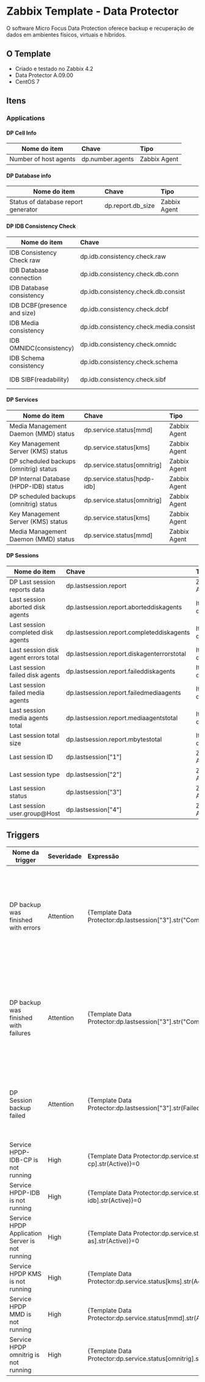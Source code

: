 # Zabbix Template - Data Protector
O software Micro Focus Data Protection oferece backup e recuperação de dados em ambientes físicos, virtuais e híbridos.

## O Template
- Criado e testado no Zabbix 4.2
- Data Protector A.09.00
- CentOS 7

## Itens
### Applications
#### DP Cell Info
| Nome do item        | Chave           | Tipo  | 
| ------------------- |:---------------|:-------|
| Number of host agents  | dp.number.agents	  | Zabbix Agent  | DP Cell Info |


#### DP Database info
| Nome do item        | Chave           | Tipo  | 
| ------------------- |:---------------|:-------|
| Status of database report generator      | dp.report.db_size | Zabbix Agent |


#### DP IDB Consistency Check
| Nome do item        | Chave           | Tipo  | 
| ------------------- |:---------------|:-------|
| IDB Consistency Check raw | dp.idb.consistency.check.raw	| Agente Zabbix | 
| IDB Database connection | dp.idb.consistency.check.db.conn | Item dependente | 
| IDB Database consistency | dp.idb.consistency.check.db.consist | Item dependente  |
| IDB DCBF(presence and size) | dp.idb.consistency.check.dcbf  | Item dependente  | 
| IDB Media consistency | dp.idb.consistency.check.media.consist  |  Item dependente |
| IDB OMNIDC(consistency) | dp.idb.consistency.check.omnidc  | Item dependente |
| IDB Schema consistency | dp.idb.consistency.check.schema | Item dependente |
| IDB SIBF(readability) |  	dp.idb.consistency.check.sibf | Item dependente |


#### DP Services
| Nome do item        | Chave           | Tipo |
| ------------------- |:---------------|:------|
| Media Management Daemon (MMD) status |  dp.service.status[mmd] | Zabbix Agent |
| Key Management Server (KMS) status |  dp.service.status[kms] | Zabbix Agent |
| DP scheduled backups (omnitrig) status | dp.service.status[omnitrig] | Zabbix Agent |
| DP Internal Database (HPDP-IDB) status | dp.service.status[hpdp-idb] | Zabbix Agent |
|	DP scheduled backups (omnitrig) status | dp.service.status[omnitrig] | Zabbix Agent |
| Key Management Server (KMS) status | dp.service.status[kms]	| Zabbix Agent |
| Media Management Daemon (MMD) status | dp.service.status[mmd]	| Zabbix Agent |

#### DP Sessions
| Nome do item        | Chave           | Tipo |
| ------------------- |:---------------|:------|
|	DP Last session reports data |dp.lastsession.report | Zabbix Agent |
| Last session aborted disk agents | dp.lastsession.report.aborteddiskagents |Item dependente	|
| Last session completed disk agents | dp.lastsession.report.completeddiskagents |Item dependente	|
| Last session disk agent errors total | 	dp.lastsession.report.diskagenterrorstotal |Item dependente	|
| Last session failed disk agents | dp.lastsession.report.faileddiskagents |Item dependente	|
| Last session failed media agents | dp.lastsession.report.failedmediaagents |Item dependente	|
| Last session media agents total | dp.lastsession.report.mediaagentstotal |Item dependente	|
| Last session total size | dp.lastsession.report.mbytestotal |Item dependente	|
| Last session ID | dp.lastsession["1"]	 | Zabbix Agent |
| Last session type | dp.lastsession["2"]	 | Zabbix Agent |
| Last session status | dp.lastsession["3"]	 | Zabbix Agent |
| Last session user.group@Host | dp.lastsession["4"]	 | Zabbix Agent |

## Triggers
| Nome da trigger      | Severidade  | Expressão           |  Descrição |
| -------------------- |:------------|:--------------------|:-----|
| DP backup was finished with errors| Attention | {Template Data Protector:dp.lastsession["3"].str("Completed/Errors")}=1 |  Quando uma sessão de backup é executada e ocorre alguma falha em pelo menos um agente (host) de backup. |
| DP backup was finished with failures | Attention | {Template Data Protector:dp.lastsession["3"].str("Completed/Failures")}=1 | Quando uma sessão de backup é iniciada e não é possível a execução um ou mais agentes (host) de backup.|
| DP Session backup failed | Attention | {Template Data Protector:dp.lastsession["3"].str(Failed)}=1 | Quando uma sessão de backup é iniciada e não é possível a sua execução. |
| Service HPDP-IDB-CP is not running | High | {Template Data Protector:dp.service.status[-cp].str(Active)}=0 | |
| Service HPDP-IDB is not running | High | 	{Template Data Protector:dp.service.status[hpdp-idb].str(Active)}=0 | |
| Service HPDP Application Server is not running | High | {Template Data Protector:dp.service.status[-as].str(Active)}=0 | |
| Service HPDP KMS is not running | High | 	{Template Data Protector:dp.service.status[kms].str(Active)}=0	 | |
| Service HPDP MMD is not running | High | {Template Data Protector:dp.service.status[mmd].str(Active)}=0 | |
| Service HPDP omnitrig is not running | High | 	{Template Data Protector:dp.service.status[omnitrig].str(Active)}=0 | |
